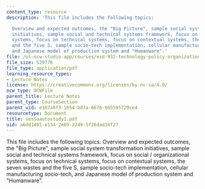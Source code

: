 ```yaml
---
content_type: resource
description: 'This file includes the following topics:

  Overview and expected outcomes, the "Big Picture", sample social system transformation
  initiatives, sample social and technical systems framework, focus on social / organizational
  systems, focus on technical systems, focus on contextual systems, the seven wastes
  and the five S, sample socio-tech implementation, cellular manufacturing socio-tech,
  and Japanese model of production system and "Humanware".'
file: /ol-ocw-studio-app/courses/esd-932-technology-policy-organizations-spring-2005/a6dd1491e1342e6922495f26dad34f27_ses5aautostudy1.pdf
file_size: 529776
file_type: application/pdf
learning_resource_types:
- Lecture Notes
license: https://creativecommons.org/licenses/by-nc-sa/4.0/
ocw_type: OCWFile
parent_title: Lecture Notes
parent_type: CourseSection
parent_uid: e387a8f3-1654-bd7a-6676-665595729ce4
resourcetype: Document
title: ses5aautostudy1.pdf
uid: a6dd1491-e134-2e69-2249-5f26dad34f27
---
```

This file includes the following topics:
Overview and expected outcomes, the "Big Picture", sample social system transformation initiatives, sample social and technical systems framework, focus on social / organizational systems, focus on technical systems, focus on contextual systems, the seven wastes and the five S, sample socio-tech implementation, cellular manufacturing socio-tech, and Japanese model of production system and "Humanware".